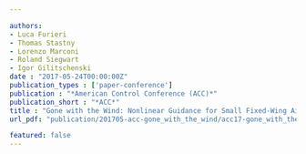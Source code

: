 ```yaml
---

authors:
- Luca Furieri
- Thomas Stastny
- Lorenzo Marconi
- Roland Siegwart
- Igor Gilitschenski
date : "2017-05-24T00:00:00Z"
publication_types : ['paper-conference']
publication : "*American Control Conference (ACC)*"
publication_short : "*ACC*"
title : "Gone with the Wind: Nonlinear Guidance for Small Fixed-Wing Aircrafts in Arbitrarily Strong Windfields"
url_pdf: "publication/201705-acc-gone_with_the_wind/acc17-gone_with_the_wind.pdf"

featured: false
---
```

